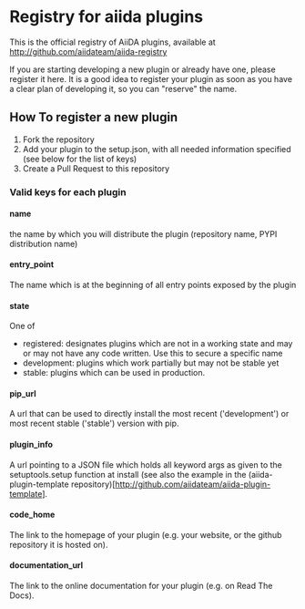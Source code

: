 # Registry for aiida plugins

This is the official registry of AiiDA plugins, 
available at http://github.com/aiidateam/aiida-registry

If you are starting developing a new plugin or already have one,
please register it here.
It is a good idea to register your plugin as soon as you have a
clear plan of developing it, so you can "reserve" the name. 

## How To register a new plugin

1. Fork the repository
2. Add your plugin to the setup.json, with all needed information 
   specified (see below for the list of keys)
3. Create a Pull Request to this repository

### Valid keys for each plugin

#### name
the name by which you will distribute the plugin (repository name, PYPI distribution name)

#### entry_point
The name which is at the beginning of all entry points exposed by the plugin

#### state
One of
* registered: designates plugins which are not in a working state and may or may not have any code written. Use this to secure a specific name
* development: plugins which work partially but may not be stable yet
* stable: plugins which can be used in production. 

#### pip_url
A url that can be used to directly install the most recent ('development') or most recent stable ('stable') version with pip.

#### plugin_info
A url pointing to a JSON file which holds all keyword args as given to the setuptools.setup function at install (see also the example in the (aiida-plugin-template repository)[http://github.com/aiidateam/aiida-plugin-template].

#### code_home
The link to the homepage of your plugin (e.g. your website, or the github repository it is hosted on).

#### documentation_url
The link to the online documentation for your plugin (e.g. on Read The Docs).

